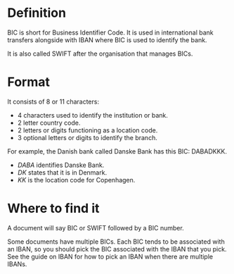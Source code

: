 # Definition
BIC is short for Business Identifier Code. It is used in international bank transfers alongside with IBAN where BIC is used to identify the bank.

It is also called SWIFT after the organisation that manages BICs.

# Format
It consists of 8 or 11 characters:

* 4 characters used to identify the institution or bank.
* 2 letter country code.
* 2 letters or digits functioning as a location code.
* 3 optional letters or digits to identify the branch.

For example, the Danish bank called Danske Bank has this BIC: DABADKKK.

* *DABA* identifies Danske Bank.
* *DK* states that it is in Denmark.
* *KK* is the location code for Copenhagen.

# Where to find it
A document will say BIC or SWIFT followed by a BIC number.

Some documents have multiple BICs. Each BIC tends to be associated with an IBAN, so you should pick the BIC associated with the IBAN that you pick. See the guide on IBAN for how to pick an IBAN when there are multiple IBANs.
